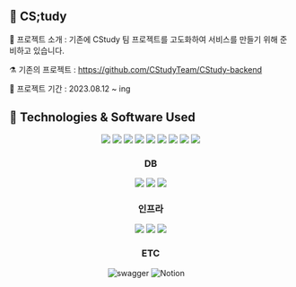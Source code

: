 ##   🚀 CS;tudy

📝 프로젝트 소개 : 기존에 CStudy 팀 프로젝트를 고도화하여 서비스를 만들기 위해 준비하고 있습니다.

⚗️ 기존의 프로젝트 : https://github.com/CStudyTeam/CStudy-backend

📅 프로젝트 기간 : 2023.08.12 ~ ing

## 🔧 Technologies & Software Used

<p align="center">

<img src="https://img.shields.io/badge/Java 11-008FC7?style=for-the-badge&logo=Java&logoColor=white"/>
<img src="https://img.shields.io/badge/spring 2.7.9-%236DB33F.svg?style=for-the-badge&logo=spring&logoColor=white"/>
<img src="https://img.shields.io/badge/Spring Security-6DB33F?style=for-the-badge&logo=Spring Security&logoColor=white"/>
<img src="https://img.shields.io/badge/Spring Data JPA-6DB33F?style=for-the-badge&logo=JPA&logoColor=white"/>

<img src="https://img.shields.io/badge/-QueryDSL-blue?style=for-the-badge"/>
<img src="https://img.shields.io/badge/Gradle-02303A?style=for-the-badge&logo=Gradle&logoColor=white"/>
<img src="https://img.shields.io/badge/Junit-25A162?style=for-the-badge&logo=Junit5&logoColor=white"/>

<img src="https://img.shields.io/badge/Mockito-FF9900?style=for-the-badge&logo=Mockito&logoColor=white"/>
<img src="https://img.shields.io/badge/JSON Web Tokens-000000?style=for-the-badge&logo=JSON Web Tokens&logoColor=white"/>

</p>


<h3 align="center">DB</h3>

<p align="center">  
<img src="https://img.shields.io/badge/mysql-%2300f.svg?style=for-the-badge&logo=mysql&logoColor=white"/>
<img src="https://img.shields.io/badge/redis-%23DD0031.svg?style=for-the-badge&logo=redis&logoColor=white"/>
<img src="https://img.shields.io/badge/MongoDB-%234ea94b.svg?style=for-the-badge&logo=mongodb&logoColor=white"/>

</p>

<h3 align="center">인프라</h3>

<p align="center">   

<img src="https://img.shields.io/badge/Jenkins-D24939?style=for-the-badge&logo=Jenkins&logoColor=white"/>
<img src="https://img.shields.io/badge/docker-%230db7ed.svg?style=for-the-badge&logo=docker&logoColor=white"/>
<img src="https://img.shields.io/badge/Amazon EC2-FF9900?style=for-the-badge&logo=Amazon EC2&logoColor=white"/>

</p>

<h3 align="center">ETC</h3>

<p align="center">   
<img alt="swagger" src="https://img.shields.io/badge/swagger-85EA2D?style=for-the-badge&logo=swagger&logoColor=white"/>
<img alt="Notion" src="https://img.shields.io/badge/Notion-000000?style=for-the-badge&logo=Notion&logoColor=white"/>
<img alt="" src="https://img.shields.io/badge/Git-F05032.svg?style=for-the-badge&logo=Git&logoColor=white"/>
<img alt="" src="https://img.shields.io/badge/GitHub-181717.svg?style=for-the-badge&logo=GitHub&logoColor=white"/>
<img alt="" src="https://img.shields.io/badge/Slack-4A154B?style=for-the-badge&logo=Slack&logoColor=white"/>
<img alt="" src="https://img.shields.io/badge/Postman-FF6C37.svg?style=for-the-badge&logo=Postman&logoColor=white"/>

</p>
